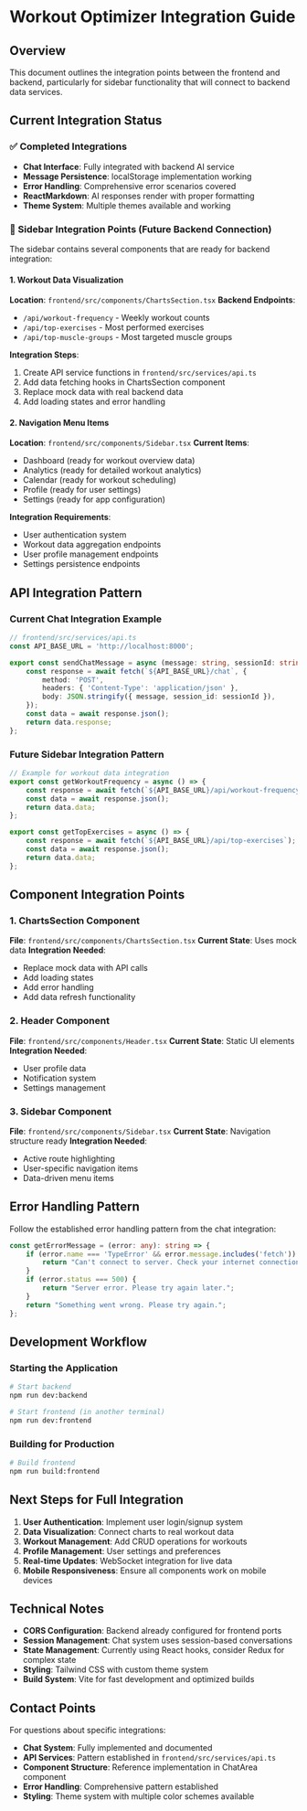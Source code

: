 # Workout Optimizer Integration Guide

## Overview
This document outlines the integration points between the frontend and backend, particularly for sidebar functionality that will connect to backend data services.

## Current Integration Status

### ✅ Completed Integrations
- **Chat Interface**: Fully integrated with backend AI service
- **Message Persistence**: localStorage implementation working
- **Error Handling**: Comprehensive error scenarios covered
- **ReactMarkdown**: AI responses render with proper formatting
- **Theme System**: Multiple themes available and working

### 🔄 Sidebar Integration Points (Future Backend Connection)

The sidebar contains several components that are ready for backend integration:

#### 1. Workout Data Visualization
**Location**: `frontend/src/components/ChartsSection.tsx`
**Backend Endpoints**: 
- `/api/workout-frequency` - Weekly workout counts
- `/api/top-exercises` - Most performed exercises
- `/api/top-muscle-groups` - Most targeted muscle groups

**Integration Steps**:
1. Create API service functions in `frontend/src/services/api.ts`
2. Add data fetching hooks in ChartsSection component
3. Replace mock data with real backend data
4. Add loading states and error handling

#### 2. Navigation Menu Items
**Location**: `frontend/src/components/Sidebar.tsx`
**Current Items**:
- Dashboard (ready for workout overview data)
- Analytics (ready for detailed workout analytics)
- Calendar (ready for workout scheduling)
- Profile (ready for user settings)
- Settings (ready for app configuration)

**Integration Requirements**:
- User authentication system
- Workout data aggregation endpoints
- User profile management endpoints
- Settings persistence endpoints

## API Integration Pattern

### Current Chat Integration Example
```typescript
// frontend/src/services/api.ts
const API_BASE_URL = 'http://localhost:8000';

export const sendChatMessage = async (message: string, sessionId: string = 'default_user') => {
    const response = await fetch(`${API_BASE_URL}/chat`, {
        method: 'POST',
        headers: { 'Content-Type': 'application/json' },
        body: JSON.stringify({ message, session_id: sessionId }),
    });
    const data = await response.json();
    return data.response;
};
```

### Future Sidebar Integration Pattern
```typescript
// Example for workout data integration
export const getWorkoutFrequency = async () => {
    const response = await fetch(`${API_BASE_URL}/api/workout-frequency`);
    const data = await response.json();
    return data.data;
};

export const getTopExercises = async () => {
    const response = await fetch(`${API_BASE_URL}/api/top-exercises`);
    const data = await response.json();
    return data.data;
};
```

## Component Integration Points

### 1. ChartsSection Component
**File**: `frontend/src/components/ChartsSection.tsx`
**Current State**: Uses mock data
**Integration Needed**: 
- Replace mock data with API calls
- Add loading states
- Add error handling
- Add data refresh functionality

### 2. Header Component
**File**: `frontend/src/components/Header.tsx`
**Current State**: Static UI elements
**Integration Needed**:
- User profile data
- Notification system
- Settings management

### 3. Sidebar Component
**File**: `frontend/src/components/Sidebar.tsx`
**Current State**: Navigation structure ready
**Integration Needed**:
- Active route highlighting
- User-specific navigation items
- Data-driven menu items

## Error Handling Pattern

Follow the established error handling pattern from the chat integration:

```typescript
const getErrorMessage = (error: any): string => {
    if (error.name === 'TypeError' && error.message.includes('fetch')) {
        return "Can't connect to server. Check your internet connection.";
    }
    if (error.status === 500) {
        return "Server error. Please try again later.";
    }
    return "Something went wrong. Please try again.";
};
```

## Development Workflow

### Starting the Application
```bash
# Start backend
npm run dev:backend

# Start frontend (in another terminal)
npm run dev:frontend
```

### Building for Production
```bash
# Build frontend
npm run build:frontend
```

## Next Steps for Full Integration

1. **User Authentication**: Implement user login/signup system
2. **Data Visualization**: Connect charts to real workout data
3. **Workout Management**: Add CRUD operations for workouts
4. **Profile Management**: User settings and preferences
5. **Real-time Updates**: WebSocket integration for live data
6. **Mobile Responsiveness**: Ensure all components work on mobile devices

## Technical Notes

- **CORS Configuration**: Backend already configured for frontend ports
- **Session Management**: Chat system uses session-based conversations
- **State Management**: Currently using React hooks, consider Redux for complex state
- **Styling**: Tailwind CSS with custom theme system
- **Build System**: Vite for fast development and optimized builds

## Contact Points

For questions about specific integrations:
- **Chat System**: Fully implemented and documented
- **API Services**: Pattern established in `frontend/src/services/api.ts`
- **Component Structure**: Reference implementation in ChatArea component
- **Error Handling**: Comprehensive pattern established
- **Styling**: Theme system with multiple color schemes available